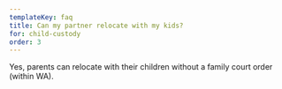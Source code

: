 ```yaml
---
templateKey: faq
title: Can my partner relocate with my kids?
for: child-custody
order: 3
---
```


Yes, parents can relocate with their children without a family court order (within WA).
